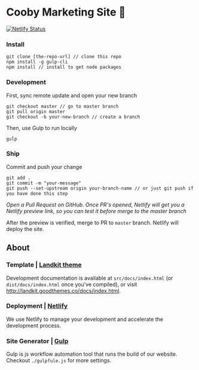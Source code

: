 # Cooby Marketing Site 📣

[![Netlify Status](https://api.netlify.com/api/v1/badges/b96fc415-05e1-4a19-bb8f-17435f0dc533/deploy-status)](https://app.netlify.com/sites/cooby/deploys)

### Install 
```
git clone [the-repo-url] // clone this repo 
npm install -g gulp-cli
npm install // install to get node packages 
```

### Development 

First, sync remote update and open your new branch 

```
git checkout master // go to master branch 
git pull origin master  
git checkout -b your-new-branch // create a branch 
```
Then, use Gulp to run locally 

```
gulp
```


### Ship 

Commit and push your change 

```
git add . 
git commit -m "your-message"
git push --set-upstream origin your-branch-name // or just git push if you have done this step 
```

*Open a Pull Request on GitHub*.  _Once PR's opened, Netlify will get you a Netlify preview link, so you can test it before merge to the master branch_

After the preview is verified, merge to PR to `master` branch. Netlify will deploy the site.  

## About ###

### Template | [Landkit theme](https://landkit.goodthemes.co/)

Development documentation is available at `src/docs/index.html` (or `dist/docs/index.html` once you've compiled), or visit http://landkit.goodthemes.co/docs/index.html.

### Deployment | [Netlify](https://netlify.com/) 

We use Netlify to manage your development and accelerate the development process.

### Site Generator | [Gulp](https://gulpjs.com/) 

Gulp is js workflow automation tool that runs the build of our website. 
Checkout `./gulpfule.js` for more settings.